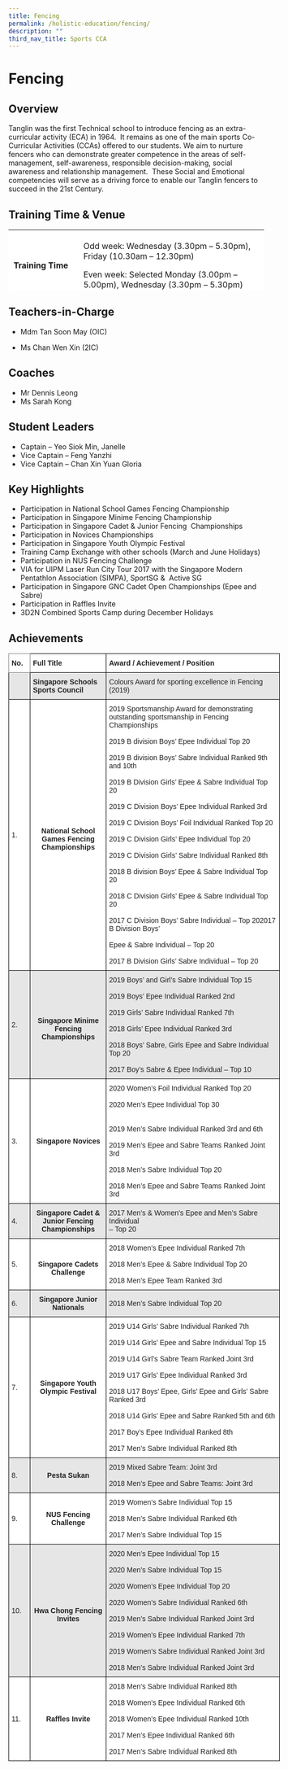 ```yaml
---
title: Fencing
permalink: /holistic-education/fencing/
description: ""
third_nav_title: Sports CCA
---
```


# Fencing


## Overview 


Tanglin was the first Technical school to introduce fencing as an extra-curricular activity (ECA) in 1964.  It remains as one of the main sports Co-Curricular Activities (CCAs) offered to our students. We aim to nurture fencers who can demonstrate greater competence in the areas of self-management, self-awareness, responsible decision-making, social awareness and relationship management.  These Social and Emotional competencies will serve as a driving force to enable our Tanglin fencers to succeed in the 21st Century.

Training Time & Venue 
----------------------

<table width="694" style="box-sizing: inherit; border-collapse: collapse; border-spacing: 0px; max-width: 100%; height: 120px;"><tbody style="box-sizing: inherit;"><tr style="box-sizing: inherit; background: rgb(255, 255, 255);"><td style="box-sizing: inherit; padding: 5px 10px; width: 154.667px;"><strong style="box-sizing: inherit; font-weight: bold;">Training Time</strong></td><td style="box-sizing: inherit; padding: 5px 10px; width: 524px;"><p style="box-sizing: inherit; font-size: 1em;">Odd week: Wednesday (3.30pm – 5.30pm), Friday (10.30am – 12.30pm)</p><p style="box-sizing: inherit; font-size: 1em;">Even week: Selected Monday (3.00pm – 5.00pm), Wednesday (3.30pm – 5.30pm)</p></td></tr><tr style="box-sizing: inherit; background: rgb(230, 230, 230);"><td style="box-sizing: inherit; padding: 5px 10px; width: 154.667px;"><strong style="box-sizing: inherit; font-weight: bold;">Training Venue</strong></td><td style="box-sizing: inherit; padding: 5px 10px; width: 524px;">School Hall / 2nd level Open Space</td></tr></tbody></table>

## Teachers-in-Charge


*   Mdm Tan Soon May (OIC)
    
*   Ms Chan Wen Xin (2IC)
    

## Coaches


*   Mr Dennis Leong
*   Ms Sarah Kong

## Student Leaders


*   Captain – Yeo Siok Min, Janelle
*   Vice Captain – Feng Yanzhi
*   Vice Captain – Chan Xin Yuan Gloria

## Key Highlights


*   Participation in National School Games Fencing Championship
*   Participation in Singapore Minime Fencing Championship
*   Participation in Singapore Cadet & Junior Fencing  Championships
*   Participation in Novices Championships
*   Participation in Singapore Youth Olympic Festival
*   Training Camp Exchange with other schools (March and June Holidays)
*   Participation in NUS Fencing Challenge
*   VIA for UIPM Laser Run City Tour 2017 with the Singapore Modern Pentathlon Association (SIMPA), SportSG &  Active SG
*   Participation in Singapore GNC Cadet Open Championships (Epee and Sabre)
*   Participation in Raffles Invite
*   3D2N Combined Sports Camp during December Holidays

## Achievements

<style type="text/css">
.tg  {border-collapse:collapse;border-spacing:0;}
.tg td{border-color:black;border-style:solid;border-width:1px;font-family:Arial, sans-serif;font-size:14px;
  overflow:hidden;padding:10px 5px;word-break:normal;}
.tg th{border-color:black;border-style:solid;border-width:1px;font-family:Arial, sans-serif;font-size:14px;
  font-weight:normal;overflow:hidden;padding:10px 5px;word-break:normal;}
.tg .tg-l2bf{background-color:#FFF;color:#222;font-weight:bold;text-align:left;vertical-align:top}
.tg .tg-h5mn{background-color:#E6E6E6;color:#222;text-align:left;vertical-align:middle}
.tg .tg-xyrl{background-color:#E6E6E6;color:#222;text-align:left;vertical-align:top}
.tg .tg-0f6e{background-color:#FFF;border-color:inherit;color:#222;font-weight:bold;text-align:left;vertical-align:top}
.tg .tg-rs0e{background-color:#E6E6E6;color:#222;font-weight:bold;text-align:left;vertical-align:top}
.tg .tg-1ppo{background-color:#FFF;color:#222;text-align:left;vertical-align:middle}
.tg .tg-4ufn{background-color:#FFF;color:#222;font-weight:bold;text-align:center;vertical-align:top}
.tg .tg-tsok{background-color:#FFF;color:#222;text-align:left;vertical-align:top}
.tg .tg-pr30{background-color:#E6E6E6;color:#222;font-weight:bold;text-align:center;vertical-align:top}
.tg .tg-a3j2{background-color:#FFF;color:#222;text-align:center;vertical-align:middle}
</style>
<table class="tg" style="undefined;table-layout: fixed; width: 535px">
<colgroup>
<col style="width: 42.2px">
<col style="width: 150.2px">
<col style="width: 342.2px">
</colgroup>
<thead>
  <tr>
    <th class="tg-0f6e"><span style="font-weight:bold">No.</span></th>
    <th class="tg-l2bf"><span style="font-weight:bold">Full Title</span></th>
    <th class="tg-l2bf"><span style="font-weight:bold">Award / Achievement / Position</span></th>
  </tr>
</thead>
<tbody>
  <tr>
    <td class="tg-h5mn"> </td>
    <td class="tg-rs0e"><span style="font-weight:bold">Singapore Schools Sports Council</span></td>
    <td class="tg-xyrl">Colours Award for sporting excellence in Fencing (2019)</td>
  </tr>
  <tr>
    <td class="tg-1ppo">1.</td>
    <td class="tg-4ufn"><br><br><br><br><br><br><br><br><br><br><br><br><br><br><br><span style="font-weight:bold">National School Games Fencing Championships</span></td>
    <td class="tg-tsok">2019 Sportsmanship Award for demonstrating outstanding sportsmanship in Fencing Championships <br><br>2019 B division Boys’ Epee Individual Top 20<br><br>2019 B division Boys’ Sabre Individual Ranked 9th and 10th<br><br>2019 B Division Girls’ Epee &amp; Sabre Individual Top 20<br><br>2019 C Division Boys’ Epee Individual Ranked 3rd<br><br>2019 C Division Boys’ Foil Individual Ranked Top 20<br><br>2019 C Division Girls’ Epee Individual Top 20<br><br>2019 C Division Girls’ Sabre Individual Ranked 8th<br><br>2018 B division Boys’ Epee &amp; Sabre Individual Top 20<br><br>2018 C Division Girls’ Epee &amp; Sabre Individual Top 20<br><br>2017 C Division Boys’ Sabre Individual – Top 202017 B Division Boys’ <br><br>Epee &amp; Sabre Individual – Top 20<br><br>2017 B Division Girls’ Sabre Individual – Top 20 </td>
  </tr>
  <tr>
    <td class="tg-h5mn">2.</td>
    <td class="tg-pr30"><br><br><br><br><br><span style="font-weight:bold">Singapore Minime Fencing Championships </span></td>
    <td class="tg-xyrl">2019 Boys’ and Girl’s Sabre Individual Top 15<br><br>2019 Boys’ Epee Individual Ranked 2nd<br><br>2019 Girls’ Sabre Individual Ranked 7th <br><br>2018 Girls’ Epee Individual Ranked 3rd<br><br>2018 Boys’ Sabre, Girls Epee and Sabre Individual Top 20<br><br>2017 Boy’s Sabre &amp; Epee Individual – Top 10</td>
  </tr>
  <tr>
    <td class="tg-1ppo">3.</td>
    <td class="tg-a3j2"> <span style="font-weight:bold">Singapore Novices</span></td>
    <td class="tg-tsok">2020 Women’s Foil Individual Ranked Top 20 <br><br>2020 Men’s Epee Individual Top 30 <br><br><br>2019 Men’s Sabre Individual Ranked 3rd and 6th <br><br>2019 Men’s Epee and Sabre Teams Ranked Joint 3rd <br><br>2018 Men’s Sabre Individual Top 20<br><br>2018 Men’s Epee and Sabre Teams Ranked Joint 3rd</td>
  </tr>
  <tr>
    <td class="tg-h5mn">4.</td>
    <td class="tg-pr30"><span style="font-weight:bold">Singapore Cadet &amp; Junior Fencing Championships</span></td>
    <td class="tg-xyrl">2017 Men’s &amp; Women’s Epee and Men’s Sabre Individual<br>– Top 20</td>
  </tr>
  <tr>
    <td class="tg-1ppo">5.</td>
    <td class="tg-a3j2"> <br><span style="font-weight:bold">Singapore Cadets Challenge </span><br></td>
    <td class="tg-tsok">2018 Women’s Epee Individual Ranked 7th<br><br>2018 Men’s Epee &amp; Sabre Individual Top 20<br><br>2018 Men’s Epee Team Ranked 3rd</td>
  </tr>
  <tr>
    <td class="tg-h5mn">6.</td>
    <td class="tg-pr30"><span style="font-weight:bold">Singapore Junior Nationals </span></td>
    <td class="tg-h5mn">2018 Men’s Sabre Individual Top 20</td>
  </tr>
  <tr>
    <td class="tg-1ppo">7.</td>
    <td class="tg-a3j2"> <span style="font-weight:bold">Singapore Youth Olympic Festival </span></td>
    <td class="tg-tsok">2019 U14 Girls’ Sabre Individual Ranked 7th <br><br>2019 U14 Girls’ Epee and Sabre Individual Top 15 <br><br>2019 U14 Girl’s Sabre Team Ranked Joint 3rd<br><br>2019 U17 Girls’ Epee Individual Ranked 3rd<br><br>2018 U17 Boys’ Epee, Girls’ Epee and Girls’ Sabre <br>Ranked 3rd<br><br>2018 U14 Girls’ Epee and Sabre Ranked 5th and 6th  <br><br>2017 Boy’s Epee Individual Ranked 8th<br><br>2017 Men’s Sabre Individual Ranked 8th</td>
  </tr>
  <tr>
    <td class="tg-h5mn">8.</td>
    <td class="tg-pr30"><br><span style="font-weight:bold">Pesta Sukan</span></td>
    <td class="tg-xyrl">2019 Mixed Sabre Team: Joint 3rd <br><br>2018 Men’s Epee and Sabre Teams: Joint 3rd</td>
  </tr>
  <tr>
    <td class="tg-1ppo">9.</td>
    <td class="tg-a3j2"> <span style="font-weight:bold">NUS Fencing Challenge </span></td>
    <td class="tg-tsok">2019 Women’s Sabre Individual Top 15 <br><br>2018 Men’s Sabre Individual Ranked 6th <br><br>2017 Men’s Sabre Individual Top 15</td>
  </tr>
  <tr>
    <td class="tg-h5mn">10.</td>
    <td class="tg-pr30"><br><br><br><br><br><br><br><span style="font-weight:bold">Hwa Chong Fencing Invites</span></td>
    <td class="tg-xyrl">2020 Men’s Epee Individual Top 15 <br><br>2020 Men’s Sabre Individual Top 15<br> <br>2020 Women’s Epee Individual Top 20<br><br>2020 Women’s Sabre Individual Ranked 6th <br><br>2019 Men’s Sabre Individual Ranked Joint 3rd<br><br>2019 Women’s Epee Individual Ranked 7th<br><br>2019 Women’s Sabre Individual Ranked Joint 3rd <br><br>2018 Men’s Sabre Individual Ranked Joint 3rd </td>
  </tr>
  <tr>
    <td class="tg-1ppo">11.</td>
    <td class="tg-4ufn"><br><br><br><br><span style="font-weight:bold">Raffles Invite</span></td>
    <td class="tg-tsok">2018 Men’s Sabre Individual Ranked 8th<br><br>2018 Women’s Epee Individual Ranked 6th<br><br>2018 Women’s Epee Individual Ranked 10th<br><br>2017 Men’s Epee Individual Ranked 6th <br><br>2017 Men’s Sabre Individual Ranked 8th </td>
  </tr>
</tbody>
</table>